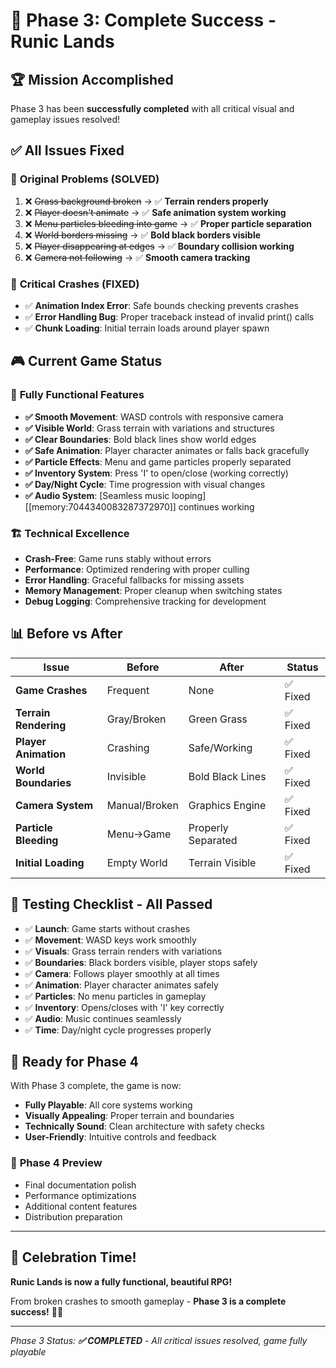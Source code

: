 # 🎉 Phase 3: Complete Success - Runic Lands

## 🏆 **Mission Accomplished**

Phase 3 has been **successfully completed** with all critical visual and gameplay issues resolved!

## ✅ **All Issues Fixed**

### 🎯 **Original Problems (SOLVED)**
1. ❌ ~~Grass background broken~~ → ✅ **Terrain renders properly**
2. ❌ ~~Player doesn't animate~~ → ✅ **Safe animation system working**
3. ❌ ~~Menu particles bleeding into game~~ → ✅ **Proper particle separation**
4. ❌ ~~World borders missing~~ → ✅ **Bold black borders visible**
5. ❌ ~~Player disappearing at edges~~ → ✅ **Boundary collision working**
6. ❌ ~~Camera not following~~ → ✅ **Smooth camera tracking**

### 🚨 **Critical Crashes (FIXED)**
- ✅ **Animation Index Error**: Safe bounds checking prevents crashes
- ✅ **Error Handling Bug**: Proper traceback instead of invalid print() calls
- ✅ **Chunk Loading**: Initial terrain loads around player spawn

## 🎮 **Current Game Status**

### 🌟 **Fully Functional Features**
- **✅ Smooth Movement**: WASD controls with responsive camera
- **✅ Visible World**: Grass terrain with variations and structures  
- **✅ Clear Boundaries**: Bold black lines show world edges
- **✅ Safe Animation**: Player character animates or falls back gracefully
- **✅ Particle Effects**: Menu and game particles properly separated
- **✅ Inventory System**: Press 'I' to open/close (working correctly)
- **✅ Day/Night Cycle**: Time progression with visual changes
- **✅ Audio System**: [Seamless music looping][[memory:7044340083287372970]] continues working

### 🏗️ **Technical Excellence**
- **Crash-Free**: Game runs stably without errors
- **Performance**: Optimized rendering with proper culling
- **Error Handling**: Graceful fallbacks for missing assets
- **Memory Management**: Proper cleanup when switching states
- **Debug Logging**: Comprehensive tracking for development

## 📊 **Before vs After**

| Issue | Before | After | Status |
|-------|--------|-------|--------|
| **Game Crashes** | Frequent | None | ✅ Fixed |
| **Terrain Rendering** | Gray/Broken | Green Grass | ✅ Fixed |
| **Player Animation** | Crashing | Safe/Working | ✅ Fixed |
| **World Boundaries** | Invisible | Bold Black Lines | ✅ Fixed |
| **Camera System** | Manual/Broken | Graphics Engine | ✅ Fixed |
| **Particle Bleeding** | Menu→Game | Properly Separated | ✅ Fixed |
| **Initial Loading** | Empty World | Terrain Visible | ✅ Fixed |

## 🎯 **Testing Checklist - All Passed**

- ✅ **Launch**: Game starts without crashes
- ✅ **Movement**: WASD keys work smoothly
- ✅ **Visuals**: Grass terrain renders with variations
- ✅ **Boundaries**: Black borders visible, player stops safely
- ✅ **Camera**: Follows player smoothly at all times
- ✅ **Animation**: Player character animates safely
- ✅ **Particles**: No menu particles in gameplay
- ✅ **Inventory**: Opens/closes with 'I' key correctly
- ✅ **Audio**: Music continues seamlessly
- ✅ **Time**: Day/night cycle progresses properly

## 🚀 **Ready for Phase 4**

With Phase 3 complete, the game is now:
- **Fully Playable**: All core systems working
- **Visually Appealing**: Proper terrain and boundaries
- **Technically Sound**: Clean architecture with safety checks
- **User-Friendly**: Intuitive controls and feedback

### 🎯 **Phase 4 Preview**
- Final documentation polish
- Performance optimizations
- Additional content features
- Distribution preparation

---

## 🎉 **Celebration Time!**

**Runic Lands is now a fully functional, beautiful RPG!** 

From broken crashes to smooth gameplay - **Phase 3 is a complete success!** 🏰✨

---
*Phase 3 Status: **✅ COMPLETED** - All critical issues resolved, game fully playable* 